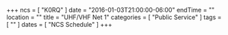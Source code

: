 +++
ncs = [ "K0RQ" ]
date = "2016-01-03T21:00:00-06:00"
endTime = ""
location = ""
title = "UHF/VHF Net 1"
categories = [ "Public Service" ]
tags = [ "" ]
dates = [ "NCS Schedule" ]
+++
